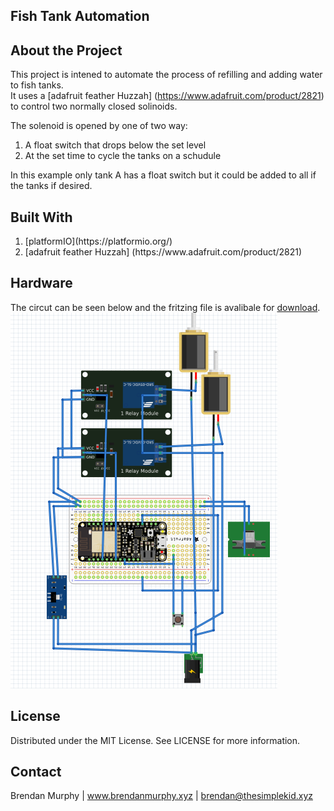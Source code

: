 ## Fish Tank Automation

## About the Project

This project is intened to automate the process of refilling and adding water to fish tanks.  
It uses a [adafruit feather Huzzah] (https://www.adafruit.com/product/2821) to control two normally closed solinoids.

The solenoid is opened by one of two way:

<ol>
  <li>A float switch that drops below the set level</li>
  <li>At the set time to cycle the tanks on a schudule</li>
</ol>
  
 In this example only tank A has a float switch but it could be added to all if the tanks if desired.

## Built With
<ol>
  <li>[platformIO](https://platformio.org/)</li>
  <li>[adafruit feather Huzzah] (https://www.adafruit.com/product/2821)</li>
</ol>

## Hardware

The circut can be seen below and the fritzing file is avalibale for [download](/arduinoCircuit/fishCycler.fzz).
![image of circuit](arduinoCircuit/fishCyclerCircuit.png?raw=true)

## License
Distributed under the MIT License. See LICENSE for more information.

## Contact
Brendan Murphy | www.brendanmurphy.xyz | brendan@thesimplekid.xyz
